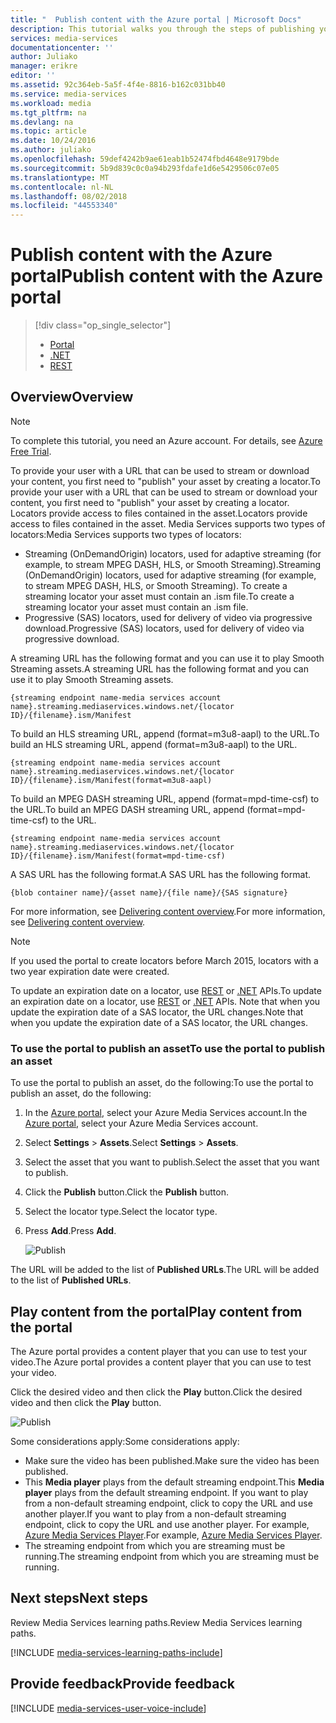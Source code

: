 ```yaml
---
title: "  Publish content with the Azure portal | Microsoft Docs"
description: This tutorial walks you through the steps of publishing your content with the Azure portal.
services: media-services
documentationcenter: ''
author: Juliako
manager: erikre
editor: ''
ms.assetid: 92c364eb-5a5f-4f4e-8816-b162c031bb40
ms.service: media-services
ms.workload: media
ms.tgt_pltfrm: na
ms.devlang: na
ms.topic: article
ms.date: 10/24/2016
ms.author: juliako
ms.openlocfilehash: 59def4242b9ae61eab1b52474fbd4648e9179bde
ms.sourcegitcommit: 5b9d839c0c0a94b293fdafe1d6e5429506c07e05
ms.translationtype: MT
ms.contentlocale: nl-NL
ms.lasthandoff: 08/02/2018
ms.locfileid: "44553340"
---
```

# <a name="publish-content-with-the-azure-portal"></a><span data-ttu-id="10d9b-103">Publish content with the Azure portal</span><span class="sxs-lookup"><span data-stu-id="10d9b-103">Publish content with the Azure portal</span></span>
> [!div class="op_single_selector"]
> * [Portal](media-services-portal-publish.md)
> * [.NET](media-services-deliver-streaming-content.md)
> * [REST](media-services-rest-deliver-streaming-content.md)
> 
> 

## <a name="overview"></a><span data-ttu-id="10d9b-107">Overview</span><span class="sxs-lookup"><span data-stu-id="10d9b-107">Overview</span></span>
> [!NOTE]
> To complete this tutorial, you need an Azure account. For details, see [Azure Free Trial](https://azure.microsoft.com/pricing/free-trial/). 
> 
> 

<span data-ttu-id="10d9b-110">To provide your user with a  URL that can be used to stream or download your content, you first need to "publish" your asset by creating a locator.</span><span class="sxs-lookup"><span data-stu-id="10d9b-110">To provide your user with a  URL that can be used to stream or download your content, you first need to "publish" your asset by creating a locator.</span></span> <span data-ttu-id="10d9b-111">Locators provide access to files contained in the asset.</span><span class="sxs-lookup"><span data-stu-id="10d9b-111">Locators provide access to files contained in the asset.</span></span> <span data-ttu-id="10d9b-112">Media Services supports two types of locators:</span><span class="sxs-lookup"><span data-stu-id="10d9b-112">Media Services supports two types of locators:</span></span> 

* <span data-ttu-id="10d9b-113">Streaming (OnDemandOrigin) locators, used for adaptive streaming (for example, to stream MPEG DASH, HLS, or Smooth Streaming).</span><span class="sxs-lookup"><span data-stu-id="10d9b-113">Streaming (OnDemandOrigin) locators, used for adaptive streaming (for example, to stream MPEG DASH, HLS, or Smooth Streaming).</span></span> <span data-ttu-id="10d9b-114">To create a streaming locator your asset must contain an .ism file.</span><span class="sxs-lookup"><span data-stu-id="10d9b-114">To create a streaming locator your asset must contain an .ism file.</span></span> 
* <span data-ttu-id="10d9b-115">Progressive (SAS) locators, used for delivery of video via progressive download.</span><span class="sxs-lookup"><span data-stu-id="10d9b-115">Progressive (SAS) locators, used for delivery of video via progressive download.</span></span>

<span data-ttu-id="10d9b-116">A streaming URL has the following format and you can use it to play Smooth Streaming assets.</span><span class="sxs-lookup"><span data-stu-id="10d9b-116">A streaming URL has the following format and you can use it to play Smooth Streaming assets.</span></span>

    {streaming endpoint name-media services account name}.streaming.mediaservices.windows.net/{locator ID}/{filename}.ism/Manifest

<span data-ttu-id="10d9b-117">To build an HLS streaming URL, append (format=m3u8-aapl) to the URL.</span><span class="sxs-lookup"><span data-stu-id="10d9b-117">To build an HLS streaming URL, append (format=m3u8-aapl) to the URL.</span></span>

    {streaming endpoint name-media services account name}.streaming.mediaservices.windows.net/{locator ID}/{filename}.ism/Manifest(format=m3u8-aapl)

<span data-ttu-id="10d9b-118">To build an  MPEG DASH streaming URL, append (format=mpd-time-csf) to the URL.</span><span class="sxs-lookup"><span data-stu-id="10d9b-118">To build an  MPEG DASH streaming URL, append (format=mpd-time-csf) to the URL.</span></span>

    {streaming endpoint name-media services account name}.streaming.mediaservices.windows.net/{locator ID}/{filename}.ism/Manifest(format=mpd-time-csf)

<span data-ttu-id="10d9b-119">A SAS URL has the following format.</span><span class="sxs-lookup"><span data-stu-id="10d9b-119">A SAS URL has the following format.</span></span>

    {blob container name}/{asset name}/{file name}/{SAS signature}

<span data-ttu-id="10d9b-120">For more information, see [Delivering content overview](media-services-deliver-content-overview.md).</span><span class="sxs-lookup"><span data-stu-id="10d9b-120">For more information, see [Delivering content overview](media-services-deliver-content-overview.md).</span></span>

> [!NOTE]
> If you used the portal to create locators before March 2015, locators with a two year expiration date were created.  
> 
> 

<span data-ttu-id="10d9b-122">To update an expiration date on a locator, use [REST](https://docs.microsoft.com/rest/api/media/operations/locator#update_a_locator) or [.NET](http://go.microsoft.com/fwlink/?LinkID=533259) APIs.</span><span class="sxs-lookup"><span data-stu-id="10d9b-122">To update an expiration date on a locator, use [REST](https://docs.microsoft.com/rest/api/media/operations/locator#update_a_locator) or [.NET](http://go.microsoft.com/fwlink/?LinkID=533259) APIs.</span></span> <span data-ttu-id="10d9b-123">Note that when you update the expiration date of a SAS locator, the URL changes.</span><span class="sxs-lookup"><span data-stu-id="10d9b-123">Note that when you update the expiration date of a SAS locator, the URL changes.</span></span>

### <a name="to-use-the-portal-to-publish-an-asset"></a><span data-ttu-id="10d9b-124">To use the portal to publish an asset</span><span class="sxs-lookup"><span data-stu-id="10d9b-124">To use the portal to publish an asset</span></span>
<span data-ttu-id="10d9b-125">To use the portal to publish an asset, do the following:</span><span class="sxs-lookup"><span data-stu-id="10d9b-125">To use the portal to publish an asset, do the following:</span></span>

1. <span data-ttu-id="10d9b-126">In the [Azure portal](https://portal.azure.com/), select your Azure Media Services account.</span><span class="sxs-lookup"><span data-stu-id="10d9b-126">In the [Azure portal](https://portal.azure.com/), select your Azure Media Services account.</span></span>
2. <span data-ttu-id="10d9b-127">Select **Settings** > **Assets**.</span><span class="sxs-lookup"><span data-stu-id="10d9b-127">Select **Settings** > **Assets**.</span></span>
3. <span data-ttu-id="10d9b-128">Select the asset that you want to publish.</span><span class="sxs-lookup"><span data-stu-id="10d9b-128">Select the asset that you want to publish.</span></span>
4. <span data-ttu-id="10d9b-129">Click the **Publish** button.</span><span class="sxs-lookup"><span data-stu-id="10d9b-129">Click the **Publish** button.</span></span>
5. <span data-ttu-id="10d9b-130">Select the locator type.</span><span class="sxs-lookup"><span data-stu-id="10d9b-130">Select the locator type.</span></span>
6. <span data-ttu-id="10d9b-131">Press **Add**.</span><span class="sxs-lookup"><span data-stu-id="10d9b-131">Press **Add**.</span></span>
   
    ![Publish](https://docstestmedia1.blob.core.windows.net/azure-media/articles/media-services/media/media-services-portal-vod-get-started/media-services-publish1.png)

<span data-ttu-id="10d9b-133">The URL will be added to the list of **Published URLs**.</span><span class="sxs-lookup"><span data-stu-id="10d9b-133">The URL will be added to the list of **Published URLs**.</span></span>

## <a name="play-content-from-the-portal"></a><span data-ttu-id="10d9b-134">Play content from the portal</span><span class="sxs-lookup"><span data-stu-id="10d9b-134">Play content from the portal</span></span>
<span data-ttu-id="10d9b-135">The Azure portal provides a content player that you can use to test your video.</span><span class="sxs-lookup"><span data-stu-id="10d9b-135">The Azure portal provides a content player that you can use to test your video.</span></span>

<span data-ttu-id="10d9b-136">Click the desired video and then click the **Play** button.</span><span class="sxs-lookup"><span data-stu-id="10d9b-136">Click the desired video and then click the **Play** button.</span></span>

![Publish](https://docstestmedia1.blob.core.windows.net/azure-media/articles/media-services/media/media-services-portal-vod-get-started/media-services-play.png)

<span data-ttu-id="10d9b-138">Some considerations apply:</span><span class="sxs-lookup"><span data-stu-id="10d9b-138">Some considerations apply:</span></span>

* <span data-ttu-id="10d9b-139">Make sure the video has been published.</span><span class="sxs-lookup"><span data-stu-id="10d9b-139">Make sure the video has been published.</span></span>
* <span data-ttu-id="10d9b-140">This **Media player** plays from the default streaming endpoint.</span><span class="sxs-lookup"><span data-stu-id="10d9b-140">This **Media player** plays from the default streaming endpoint.</span></span> <span data-ttu-id="10d9b-141">If you want to play from a non-default streaming endpoint, click to copy the URL and use another player.</span><span class="sxs-lookup"><span data-stu-id="10d9b-141">If you want to play from a non-default streaming endpoint, click to copy the URL and use another player.</span></span> <span data-ttu-id="10d9b-142">For example, [Azure Media Services Player](http://amsplayer.azurewebsites.net/azuremediaplayer.html).</span><span class="sxs-lookup"><span data-stu-id="10d9b-142">For example, [Azure Media Services Player](http://amsplayer.azurewebsites.net/azuremediaplayer.html).</span></span>
* <span data-ttu-id="10d9b-143">The streaming endpoint from which you are streaming must be running.</span><span class="sxs-lookup"><span data-stu-id="10d9b-143">The streaming endpoint from which you are streaming must be running.</span></span>  

## <a name="next-steps"></a><span data-ttu-id="10d9b-144">Next steps</span><span class="sxs-lookup"><span data-stu-id="10d9b-144">Next steps</span></span>
<span data-ttu-id="10d9b-145">Review Media Services learning paths.</span><span class="sxs-lookup"><span data-stu-id="10d9b-145">Review Media Services learning paths.</span></span>

[!INCLUDE [media-services-learning-paths-include](../../includes/media-services-learning-paths-include.md)]

## <a name="provide-feedback"></a><span data-ttu-id="10d9b-146">Provide feedback</span><span class="sxs-lookup"><span data-stu-id="10d9b-146">Provide feedback</span></span>
[!INCLUDE [media-services-user-voice-include](../../includes/media-services-user-voice-include.md)]



